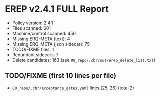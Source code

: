 # EREP v2.4.1 FULL Report
- Policy version: 2.4.1
- Files scanned: 601
- Machine/control scanned: 450
- Missing ERQ-META (text): 4
- Missing ERQ-META (json sidecar): 75
- TODO/FIXME files: 1
- Redundant sidecars: 7
- Delete candidates: 163 (see `00_repo/.cbr/out/erep_delete_list.txt`)

## TODO/FIXME (first 10 lines per file)
- `00_repo/.cbr/acceptance_gates.yaml` lines [25, 26] (total 2)
